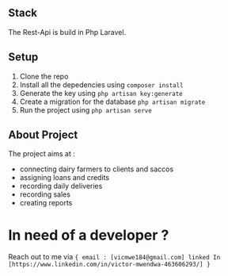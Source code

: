 
## Stack

The Rest-Api is build in Php Laravel. 

## Setup
1. Clone the repo
2. Install all the depedencies using ``composer install``
3. Generate the key using ``php artisan key:generate``
4. Create a migration for the database ``php artisan migrate``
5. Run the project using ``php artisan serve``

## About Project
The project aims at :
- connecting dairy farmers to clients and saccos
- assigning loans and credits
-  recording daily deliveries
-  recording sales
-  creating reports

# In need of a developer ?
Reach out to me via 
``{
email : [vicmwe184@gmail.com]
linked In [https://www.linkedin.com/in/victor-mwendwa-463606293/]
}``
